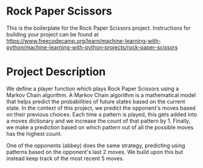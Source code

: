 # Rock Paper Scissors

This is the boilerplate for the Rock Paper Scissors project. Instructions for building your project can be found at https://www.freecodecamp.org/learn/machine-learning-with-python/machine-learning-with-python-projects/rock-paper-scissors

# Project Description

We define a player function which plays Rock Paper Scissors using a Markov Chain algorithm. A Markov Chain algorithm is a mathematical model that helps predict the probabilities of future states based on the current state. In the context of this project, we predict the opponent's moves based on their previous choices. Each time a pattern is played, this gets added into a moves dictionary and we increase the count of that pattern by 1. Finally, we make a prediction based on which pattern out of all the possible moves has the highest count. 

One of the opponents (abbey) does the same strategy, predicting using patterns based on the opponent's last 2 moves. We build upon this but instead keep track of the most recent 5 moves.
